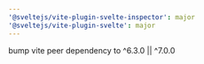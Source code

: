 ```yaml
---
'@sveltejs/vite-plugin-svelte-inspector': major
'@sveltejs/vite-plugin-svelte': major
---
```


bump vite peer dependency to ^6.3.0 || ^7.0.0

